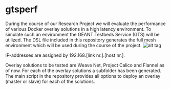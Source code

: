 # gtsperf
During the course of our Research Project we will evaluate the performance of various Docker overlay solutions in a high latency environment. To simulate such an environment the GÉANT Testbeds Service (GTS) will be utilized. The DSL file included in this repository generates the full mesh environment which will be used during the course of the project. 
![alt tag](https://raw.githubusercontent.com/siemhermans/gtsperf/master/GTS/Mesh.png)

IP-addresses are assigned by 192.168.[link nr.].[host nr.].

Overlay solutions to be tested are Weave Net, Project Calico and Flannel as of now. For each of the overlay solutions a subfolder has been generated. The main script in the repository provides all options to deploy an overlay (master or slave) for each of the solutions. 
